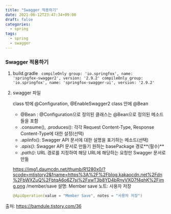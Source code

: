 ```yaml
---
title: "Swagger 적용하기"
date: 2021-06-12T23:47:34+09:00
draft: false
categories:
  - spring
tags:
  - spring
  - swagger
---
```



### Swagger 적용하기

1. build.gradle
   <code>
   compileOnly group: 'io.springfox', name: 'springfox-swagger2', version: '2.9.2'
   compileOnly group: 'io.springfox', name: 'springfox-swagger-ui', version: '2.9.2'
   </code>

2. swagger 파일
  
    class 밖에 @Configuration, @EnableSwagger2
    class 안에 @Bean

    - @Bean
      : @Configuration으로 정의된 클래스는 @Bean으로 정의된 메소드들을 포함

    <script src="https://gist.github.com/h3yon/b619045da35b8c1d066e942dc9477941.js"></script>

    - .consume(), .produces(): 각각 Request Content-Type, Response Content-Type에 대한 설정(선택)
    - .apiinfo(): Swagger API 문서에 대한 설명을 표기하는 메소드(선택)
    - _.apis()_: Swagger API 문서로 만들기 원하는 basePackage 경로**(필수)**
    - _.path()_: URL 경로를 지정하여 해당 URL에 해당하는 요청만 Swagger 문서로 만듦

    <image>https://img1.daumcdn.net/thumb/R1280x0/?scode=mtistory2&fname=https%3A%2F%2Fblog.kakaocdn.net%2Fdn%2FbWXZuQ%2FbtqA6o6Z7sj%2FxwT3b8YD4bRnyVXO7f4qhK%2Fimg.png</image>
    /member/save
    설명: Member save
    노트: 사용자 저장

    ```java
    @ApiOperation(value = "Member Save", notes = "사용자 저장")
    ```

출처: https://bamdule.tistory.com/36
